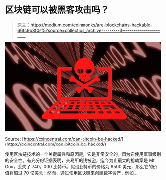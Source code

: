 # 区块链可以被黑客攻击吗？

> 原文：<https://medium.com/coinmonks/are-blockchains-hackable-66fc9b8f0ef5?source=collection_archive---------3----------------------->

![](img/fd32b7be5ef30bdbdc88f36cee364892.png)

Source: [https://coincentral.com/can-bitcoin-be-hacked/](https://coincentral.com/can-bitcoin-be-hacked/)

使用区块链技术的一个关键属性和原因是，它是非常安全的，因为它使用军事级别的安全性。有充分的证据表明，交易所的钱被盗，迄今为止最大的抢劫案是 Mt Gox，丢失了 740，000 比特币。假设比特币的价格为 9500 美元，那么它的价值将超过 70 亿美元！然而，通过使用区块链来创建数字资产，例如…